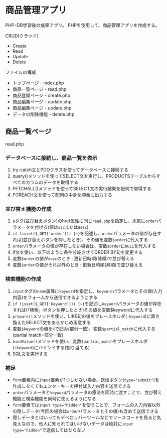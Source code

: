 # 商品管理アプリ

PHP−DB学習後の成果アプリ。
PHPを使用して、商品管理アプリを作成する。

CRUD(クラッド)
- Create
- Read
- Update
- Delete

ファイルの構成
- トップページ     - index.php
- 商品一覧ページ   - read.php
- 商品登録ページ   - create.php
- 商品編集ページ   - update.php
- 商品編集ページ   - update.php
- データの削除機能 - delete.php

## 商品一覧ページ
read.php

### データベースに接続し、商品一覧を表示
1. try-catch文とPDOクラスを使ってデータベースに接続する
2. query()メソッドを使ってSELECT文を実行し、PRODUCTSテーブルからすべてのカラムのデータを取得する
3. FETCHALL()メソッドを使ってSELECT文の実行結果を配列で取得する
4. FOREACH文を使って配列の中身を順番に出力する

### 並び替え機能の作成
1. `a`タグ(並び替えボタン)のhref属性に同じ`read.php`を指定し、末尾に`order`パラメータを付ける(値は`asc`または`desc`)
2. `if (isset($_GET['order'])) {~}`を記述し、`order`パラメータの値が存在すれば(並び替えボタンを押したとき)、その値を変数`$order`に代入する
3. `order`パラメータの値が存在しない場合は、変数`$order`に`NULL`を代入する
4. if文を使い、以下のように条件分岐させてORDER BY句を変更する
  1. 変数`$order`の値が`desc`のとき : 更新日時順(降順)で並び替える
  2. 変数`$order`の値がそれ以外のとき : 更新日時順(昇順)で並び替える

### 検索機能の作成
1. `input`タグの`name`属性に`keyword`を指定し、`keyword`パラメータとその値(入力内容)をフォームから送信できるようにする
2. `if (isset($_GET['keyword'])) {~}`を記述し`keyword`パラメータの値が存在すれば(「検索」ボタンを押したとき)その値を変数$keywordに代入する
3. `prepare()`メソッドを使い、LIKE句の値をプレースホルダ(`:keyword`)に置き換えたSELECT文をあらかじめ用意する
4. 変数`$keyword`の値を`%`で囲み(部分一致)、変数`$partial_match`に代入する(partial match=部分一致)
5. `bindValue()`メソッドを使い、変数`$partial_match`をプレースホルダ(`:keyword`)にバインドする(割り当てる)
6. SQL文を実行する

### 補足
- `form`要素内に`input`要素が1つしかない場合、送信ボタン(`type="submit"`)を作成しなくてもエンターキーを押せば入力内容を送信できる
- `order`パラメータと`keyword`パラメータの療法を同時に渡すことで、並び替え機能と検索機能を同時に使えるようになる
- `form`要素では`input type="hidden"`を使うことで、フォームの入力内容以外の隠しデータ(今回の場合は`order`パラメータとその値)も含めて送信できる
- 隠しデータとはいってもデベロッパーツールなどでソースコードを見ると丸見えなので、他人に知られてはいけないデータは絶対に`input type="hidden"`で送信してはならない
